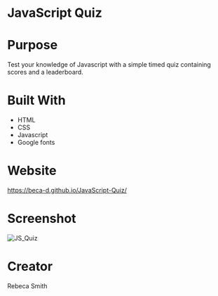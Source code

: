 # JavaScript Quiz

# Purpose
Test your knowledge of Javascript with a simple timed quiz containing scores and a leaderboard.

# Built With
- HTML
- CSS 
- Javascript 
- Google fonts 

# Website
https://beca-d.github.io/JavaScript-Quiz/
# Screenshot
![JS_Quiz](https://user-images.githubusercontent.com/67708213/172269276-822b8978-96f3-4800-befb-43830d86b788.JPG)

# Creator
Rebeca Smith 
